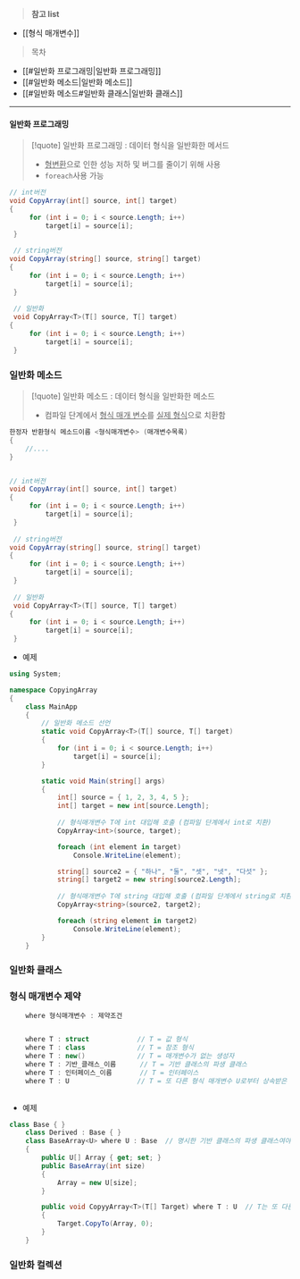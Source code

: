 
> **참고 list**
- [[형식 매개변수]]


> 목차
- [[#일반화 프로그래밍|일반화 프로그래밍]]
- [[#일반화 메소드|일반화 메소드]]
- [[#일반화 메소드#일반화 클래스|일반화 클래스]]

----



#### 일반화 프로그래밍

>[!quote] 일반화 프로그래밍
> : 데이터 형식을 일반화한 메서드
> - <u>형변환</u>으로 인한 성능 저하 및 버그를 줄이기 위해 사용
> - `foreach`사용 가능

```cs
// int버전
void CopyArray(int[] source, int[] target)
{
     for (int i = 0; i < source.Length; i++)
         target[i] = source[i];
 }
 
 // string버전
void CopyArray(string[] source, string[] target)
{
     for (int i = 0; i < source.Length; i++)
         target[i] = source[i];
 }
 
 // 일반화
 void CopyArray<T>(T[] source, T[] target)
{
     for (int i = 0; i < source.Length; i++)
         target[i] = source[i];
 }
```





### 일반화 메소드

>[!quote] 일반화 메소드
>: 데이터 형식을 일반화한 메소드
>- 컴파일 단계에서 <u>형식 매개 변수</u>를 <u>실제 형식</u>으로 치환함
>

```cs
한정자 반환형식 메소드이름 <형식매개변수> (매개변수목록)
{
    //....
}


// int버전
void CopyArray(int[] source, int[] target)
{
     for (int i = 0; i < source.Length; i++)
         target[i] = source[i];
 }
 
 // string버전
void CopyArray(string[] source, string[] target)
{
     for (int i = 0; i < source.Length; i++)
         target[i] = source[i];
 }
 
 // 일반화
 void CopyArray<T>(T[] source, T[] target)
{
     for (int i = 0; i < source.Length; i++)
         target[i] = source[i];
 }
```

- 예제
```cs
using System;

namespace CopyingArray
{
    class MainApp
    {
    	// 일반화 메소드 선언
        static void CopyArray<T>(T[] source, T[] target)
        {
            for (int i = 0; i < source.Length; i++)
                target[i] = source[i];
        }

        static void Main(string[] args)
        {
            int[] source = { 1, 2, 3, 4, 5 };
            int[] target = new int[source.Length];
			
            // 형식매개변수 T에 int 대입해 호출 (컴파일 단계에서 int로 치환)
            CopyArray<int>(source, target);

            foreach (int element in target)
                Console.WriteLine(element);

            string[] source2 = { "하나", "둘", "셋", "넷", "다섯" };
            string[] target2 = new string[source2.Length];
			
            // 형식매개변수 T에 string 대입해 호출 (컴파일 단계에서 string로 치환)
            CopyArray<string>(source2, target2);

            foreach (string element in target2)
                Console.WriteLine(element);
        }
    }
```






### 일반화 클래스







### 형식 매개변수 제약

```cs
	where 형식매개변수 : 제약조건


	where T : struct            // T = 값 형식
	where T : class             // T = 참조 형식
	where T : new()             // T = 매개변수가 없는 생성자
	where T : 기반_클래스_이름      // T = 기반 클래스의 파생 클래스
	where T : 인터페이스_이름       // T = 인터페이스
	where T : U                 // T = 또 다른 형식 매개변수 U로부터 상속받은 클래스
	
```

- 예제
```cs
class Base { }
    class Derived : Base { }
    class BaseArray<U> where U : Base  // 명시한 기반 클래스의 파생 클래스여야 함
    {
        public U[] Array { get; set; }
        public BaseArray(int size)
        {
            Array = new U[size];
        }

        public void CopyyArray<T>(T[] Target) where T : U  // T는 또 다른 형식 매개변수 U로부터 상속받은 클래스여야 함
        {
            Target.CopyTo(Array, 0);
        }
    }
```





### 일반화 컬렉션